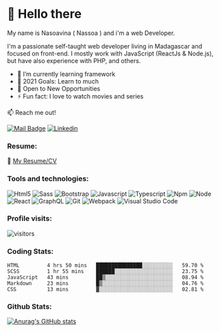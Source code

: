 # 👋 Hello there

My name is Nasoavina ( Nassoa ) and i'm a web Developer.

I'm a passionate self-taught web developer living in Madagascar and focused on front-end. I mostly work with JavaScript (ReactJs & Node.js), but have also experience with PHP, and others.

<!-- I'm a passionate self-taught Full Stack web developer, living in Madagascar and focused on front-end. I mostly work with JavaScript (ReactJs & Node.js), but have also experience with PHP, and others. -->

<!-- I'm an independent Web developer living in Madagascar and focused on front-end. I mostly work with JavaScript (ReactJs & Node.js), but have also experience with PHP, and others. -->

<!-- I'm still keep exploring and learning about web development to become a Fullstack developer. -->

- 🌱 I’m currently learning framework
- 🥅 2021 Goals: Learn to much
- 🌟 Open to New Opportunities
- ⚡ Fun fact: I love to watch movies and series

:mailbox: Reach me out!

[![Mail Badge](https://img.shields.io/badge/-mail-c0392b?style=for-the-badge&labelColor=c0392b&logo=gmail&logoColor=white)](mailto:nasoavina.m@gmail.com) [![Linkedin](https://img.shields.io/badge/linkedin-0077B5?style=for-the-badge&logo=linkedin&logoColor=white) ](https://www.linkedin.com/in/safidy-manitriniaina/)

### Resume:
:memo: [My Resume/CV](https://github.com/nassoa/nassoa/raw/master/resumes/CV-Nasoavina.pdf)

### Tools and technologies:

<img alt="Html5" src="https://img.shields.io/badge/HTML5-E34F26?style=for-the-badge&logo=html5&logoColor=white" /> <img alt="Sass" src="https://img.shields.io/badge/Sass-CC6699?style=for-the-badge&logo=sass&logoColor=white" /> <img alt="Bootstrap" src="https://img.shields.io/badge/Bootstrap-563D7C?style=for-the-badge&logo=bootstrap&logoColor=white" /> <img alt="Javascript" src="https://img.shields.io/badge/JavaScript-F7DF1E?style=for-the-badge&logo=javascript&logoColor=black" />
<img alt="Typescript" src="https://img.shields.io/badge/TypeScript-007ACC?style=for-the-badge&logo=typescript&logoColor=white" /> <img alt="Npm" src="https://img.shields.io/badge/npm-CB3837?style=for-the-badge&logo=npm&logoColor=white" /> <img alt="Node" src="https://img.shields.io/badge/Node.js-43853D?style=for-the-badge&logo=node.js&logoColor=white" /> <img alt="React" src="https://img.shields.io/badge/React-20232A?style=for-the-badge&logo=react&logoColor=61DAFB" /> <img alt="GraphQL" src="https://img.shields.io/badge/-GraphQL-E10098?style=for-the-badge&logo=graphql"/> <img alt="Git" src="https://img.shields.io/badge/Git-F05032?style=for-the-badge&logo=git&logoColor=white" /> <img alt="Webpack" src="https://img.shields.io/badge/webpack-%238DD6F9.svg?&style=for-the-badge&logo=webpack&logoColor=black" /> <img alt="Visual Studio Code" src="https://img.shields.io/badge/VisualStudioCode-0078d7.svg?&style=for-the-badge&logo=visual-studio-code&logoColor=white"/>

### Profile visits:
![visitors](https://visitor-badge.glitch.me/badge?page_id=nassoa.nassoa)

### Coding Stats:
<!--START_SECTION:waka-->
```text
HTML         4 hrs 50 mins   ███████████████░░░░░░░░░░   59.70 % 
SCSS         1 hr 55 mins    ██████░░░░░░░░░░░░░░░░░░░   23.75 % 
JavaScript   43 mins         ██▒░░░░░░░░░░░░░░░░░░░░░░   08.94 % 
Markdown     23 mins         █▒░░░░░░░░░░░░░░░░░░░░░░░   04.76 % 
CSS          13 mins         ▓░░░░░░░░░░░░░░░░░░░░░░░░   02.81 % 
```
<!--END_SECTION:waka-->

### Github Stats:
[![Anurag's GitHub stats](https://github-readme-stats.vercel.app/api?username=nassoa&&hide=stars,prs,contribs&theme=tokyonight)](https://github.com/anuraghazra/github-readme-stats)